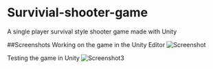 # Survivial-shooter-game
A single player survival style shooter game made with Unity

##Screenshots
Working on the game in the Unity Editor
![Screenshot](https://user-images.githubusercontent.com/82577844/190894356-1f04a350-4e1d-44e2-9750-9dc802f5fa20.PNG)

Testing the game in Unity
![Screenshot3](https://user-images.githubusercontent.com/82577844/191220916-a37647b7-e03e-46db-8e3f-94968a1783dc.png)

